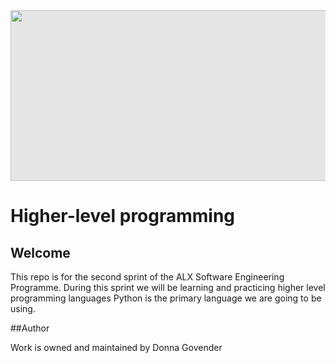 <img style="display: block;-webkit-user-select: none;margin: auto;cursor: zoom-in;background-color: hsl(0, 0%, 90%);transition: background-color 300ms;" src="https://camo.githubusercontent.com/9fd57290c645df1a178a7f1a864f787192aa6df0a2848983c322c63e307cf242/68747470733a2f2f72616a697670616e6469742e66696c65732e776f726470726573732e636f6d2f323031332f30322f707974686f6e2e706e67" width="811" height="273">

# Higher-level programming

## Welcome


This repo is for the second sprint of the ALX Software Engineering Programme. During this sprint we will be learning and practicing higher level programming languages Python is the primary language we are going to be using.


##Author

Work is owned and maintained by Donna Govender

